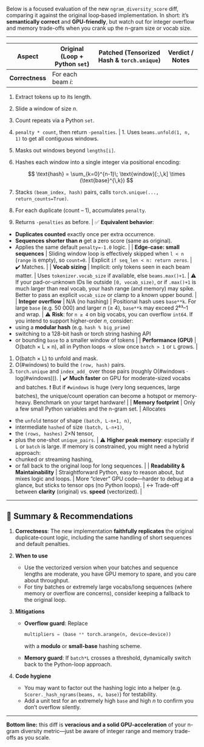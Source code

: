 Below is a focused evaluation of the new `ngram_diversity_score` diff, comparing it against the original loop‐based implementation. In short: it’s **semantically correct** and **GPU‐friendly**, but watch out for integer overflow and memory trade-offs when you crank up the n-gram size or vocab size.

---

| Aspect          | Original (Loop + Python `set`) | Patched (Tensorized Hash & `torch.unique`) | Verdict / Notes |
| --------------- | ------------------------------ | ------------------------------------------ | --------------- |
| **Correctness** | For each beam *i*:             |                                            |                 |

1. Extract tokens up to its length.
2. Slide a window of size *n*.
3. Count repeats via a Python `set`.
4. `penalty * count`, then return `-penalties`.                                                          | 1. Uses `beams.unfold(1, n, 1)` to get all contiguous windows.
5. Masks out windows beyond `lengths[i]`.
6. Hashes each window into a single integer via positional encoding:

   $$
     \text{hash} = \sum_{k=0}^{n-1}\; \text{window}[:,\,k] \times (\text{base}^{\,k})
   $$
7. Stacks `(beam_index, hash)` pairs, calls `torch.unique(..., return_counts=True)`.
8. For each duplicate (count – 1), accumulates `penalty`.
9. Returns `-penalties` as before. | ✅ **Equivalent behavior**:

* **Duplicates counted** exactly once per extra occurrence.
* **Sequences shorter than *n*** get a zero score (same as original).
* Applies the same default `penalty=-1.0` logic.                                                                                                                                                                                                                                                                                                                        |
  \| **Edge-case: small sequences** | Sliding window loop is effectively skipped when `l < n` (`range` is empty), so `count=0`.                                                                                         | Explicit `if seq_len < n: return zeros`.                                                                                                                                                                                                                                                                                                                                                  | ✔️ Matches.                                                                                                                                                                                                                                                                                                                                                                                                                                 |
  \| **Vocab sizing**            | Implicit: only tokens seen in each beam matter.                                                                                                                                    | Uses `tokenizer.vocab_size` if available, else `beams.max()+1`.                                                                                                                                                                                                                                                                                                                           | ⚠️ If your pad-or-unknown IDs lie outside `[0, vocab_size)`, or if `.max()+1` is much larger than real vocab, your hash range (and memory) may spike. Better to pass an explicit `vocab_size` or clamp to a known upper bound.                                                                                                                                                                                                             |
  \| **Integer overflow**        | N/A (no hashing)                                                                                                                                                                    | Positional hash uses `base**k`. For large `base` (e.g. 50 000) and larger *n* (≥ 4), `base**k` may exceed 2⁶³–1 and wrap.                                                                                                                                                                                                                                                                   | ⚠️ **Risk**: for `n ≥ 4` on big vocabs, you can overflow `int64`. If you intend to support higher-order *n*, consider:
* using a **modular hash** (e.g. `hash % big_prime`)
* switching to a 128-bit hash or torch string hashing API
* or bounding `base` to a smaller window of tokens                                                                                                                                                                                                                                           |
  \| **Performance (GPU)**       | O(batch × L × n), all in Python loops → slow once `batch > 1` or `L` grows.                                                                                                        |

1. O(batch × L) to unfold and mask.
2. O(#windows) to build the `(row, hash)` pairs.
3. `torch.unique` and `index_add_` over those pairs (roughly O(#windows · log(#windows))).                                                                                                                     | ✔️ **Much faster** on GPU for moderate-sized vocabs and batches.
   ❗ But if `#windows` is huge (very long sequences, large batches), the unique/count operation can become a hotspot or memory-heavy. Benchmark on your target hardware!                                                                                                                                                                                                                |
   \| **Memory footprint**        | Only a few small Python variables and the n-gram set.                                                                                                                              | Allocates

* the `unfold` tensor of shape `(batch, L-n+1, n)`,
* intermediate `hashed` of size `(batch, L-n+1)`,
* the `(rows, hashes)` 2×N tensor,
* plus the one-shot `unique_pairs`.                                                                                                     | ⚠️ **Higher peak memory**: especially if `L` or `batch` is large. If memory is constrained, you might need a hybrid approach:
* chunked or streaming hashing,
* or fall back to the original loop for long sequences.                                                                                                                                                                                                                                            |
  \| **Readability & Maintainability** | Straightforward Python, easy to reason about, but mixes logic and loops.                                                                                                    | More “clever” GPU code—harder to debug at a glance, but sticks to tensor ops (no Python loops).                                                                                                                                                                                                                                                                                           | ↔️ Trade-off between **clarity** (original) vs. **speed** (vectorized).                                                                                                                                                                                                                                                                                                                                                                         |

---

## 📝 Summary & Recommendations

1. **Correctness**: The new implementation **faithfully replicates** the original duplicate‐count logic, including the same handling of short sequences and default penalties.

2. **When to use**

   * Use the vectorized version when your batches and sequence lengths are moderate, you have GPU memory to spare, and you care about throughput.
   * For tiny batches or extremely large vocabs/long sequences (where memory or overflow are concerns), consider keeping a fallback to the original loop.

3. **Mitigations**

   * **Overflow guard**: Replace

     ```python
     multipliers = (base ** torch.arange(n, device=device))
     ```

     with a **modulo** or **small-base** hashing scheme.
   * **Memory guard**: If `batch*L` crosses a threshold, dynamically switch back to the Python-loop approach.

4. **Code hygiene**

   * You may want to factor out the hashing logic into a helper (e.g. `Scorer._hash_ngrams(beams, n, base)`) for testability.
   * Add a unit test for an extremely high `base` and high *n* to confirm you don’t overflow silently.

---

**Bottom line:** this diff is **veracious and a solid GPU-acceleration** of your n-gram diversity metric—just be aware of integer range and memory trade-offs as you scale.
